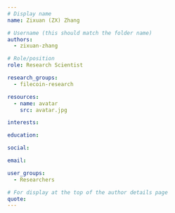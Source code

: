 ```yaml
---
# Display name
name: Zixuan (ZX) Zhang

# Username (this should match the folder name)
authors:
  - zixuan-zhang

# Role/position
role: Research Scientist

research_groups:
  - filecoin-research

resources:
  - name: avatar
    src: avatar.jpg

interests:

education:

social:

email:

user_groups:
  - Researchers

# For display at the top of the author details page
quote:
---
```

